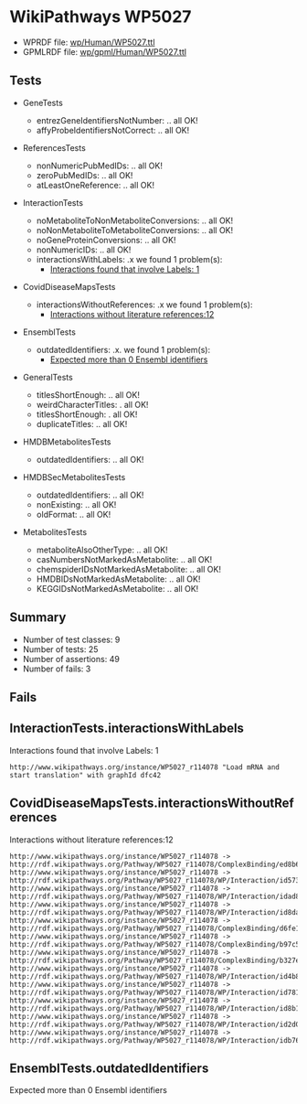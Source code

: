 # WikiPathways WP5027

* WPRDF file: [wp/Human/WP5027.ttl](../wp/Human/WP5027.ttl)
* GPMLRDF file: [wp/gpml/Human/WP5027.ttl](../wp/gpml/Human/WP5027.ttl)

## Tests

* GeneTests
    * entrezGeneIdentifiersNotNumber: .. all OK!
    * affyProbeIdentifiersNotCorrect: .. all OK!

* ReferencesTests
    * nonNumericPubMedIDs: .. all OK!
    * zeroPubMedIDs: .. all OK!
    * atLeastOneReference: .. all OK!

* InteractionTests
    * noMetaboliteToNonMetaboliteConversions: .. all OK!
    * noNonMetaboliteToMetaboliteConversions: .. all OK!
    * noGeneProteinConversions: .. all OK!
    * nonNumericIDs: .. all OK!
    * interactionsWithLabels: .x we found 1 problem(s):
        * [Interactions found that involve Labels: 1](#630d2678)

* CovidDiseaseMapsTests
    * interactionsWithoutReferences: .x we found 1 problem(s):
        * [Interactions without literature references:12](#2e295b3f)

* EnsemblTests
    * outdatedIdentifiers: .x. we found 1 problem(s):
        * [Expected more than 0 Ensembl identifiers](#f44398b7)

* GeneralTests
    * titlesShortEnough: .. all OK!
    * weirdCharacterTitles: . all OK!
    * titlesShortEnough: . all OK!
    * duplicateTitles: .. all OK!

* HMDBMetabolitesTests
    * outdatedIdentifiers: .. all OK!

* HMDBSecMetabolitesTests
    * outdatedIdentifiers: .. all OK!
    * nonExisting: .. all OK!
    * oldFormat: .. all OK!

* MetabolitesTests
    * metaboliteAlsoOtherType: .. all OK!
    * casNumbersNotMarkedAsMetabolite: .. all OK!
    * chemspiderIDsNotMarkedAsMetabolite: .. all OK!
    * HMDBIDsNotMarkedAsMetabolite: .. all OK!
    * KEGGIDsNotMarkedAsMetabolite: .. all OK!

## Summary

* Number of test classes: 9
* Number of tests: 25
* Number of assertions: 49
* Number of fails: 3

## Fails

<a name="630d2678" />

## InteractionTests.interactionsWithLabels

Interactions found that involve Labels: 1
```
http://www.wikipathways.org/instance/WP5027_r114078 "Load mRNA and start translation" with graphId dfc42

```
<a name="2e295b3f" />

## CovidDiseaseMapsTests.interactionsWithoutReferences

Interactions without literature references:12
```
http://www.wikipathways.org/instance/WP5027_r114078 -> http://rdf.wikipathways.org/Pathway/WP5027_r114078/ComplexBinding/ed8b6
http://www.wikipathways.org/instance/WP5027_r114078 -> http://rdf.wikipathways.org/Pathway/WP5027_r114078/WP/Interaction/id573935d6
http://www.wikipathways.org/instance/WP5027_r114078 -> http://rdf.wikipathways.org/Pathway/WP5027_r114078/WP/Interaction/idad839e9d
http://www.wikipathways.org/instance/WP5027_r114078 -> http://rdf.wikipathways.org/Pathway/WP5027_r114078/WP/Interaction/id8da43876
http://www.wikipathways.org/instance/WP5027_r114078 -> http://rdf.wikipathways.org/Pathway/WP5027_r114078/ComplexBinding/d6fe1
http://www.wikipathways.org/instance/WP5027_r114078 -> http://rdf.wikipathways.org/Pathway/WP5027_r114078/ComplexBinding/b97c5
http://www.wikipathways.org/instance/WP5027_r114078 -> http://rdf.wikipathways.org/Pathway/WP5027_r114078/ComplexBinding/b327e
http://www.wikipathways.org/instance/WP5027_r114078 -> http://rdf.wikipathways.org/Pathway/WP5027_r114078/WP/Interaction/id4b83f12a
http://www.wikipathways.org/instance/WP5027_r114078 -> http://rdf.wikipathways.org/Pathway/WP5027_r114078/WP/Interaction/id78120f40
http://www.wikipathways.org/instance/WP5027_r114078 -> http://rdf.wikipathways.org/Pathway/WP5027_r114078/WP/Interaction/id8b1ce7b7
http://www.wikipathways.org/instance/WP5027_r114078 -> http://rdf.wikipathways.org/Pathway/WP5027_r114078/WP/Interaction/id2d00e6ed
http://www.wikipathways.org/instance/WP5027_r114078 -> http://rdf.wikipathways.org/Pathway/WP5027_r114078/WP/Interaction/idb76f4fdf

```
<a name="f44398b7" />

## EnsemblTests.outdatedIdentifiers

Expected more than 0 Ensembl identifiers

